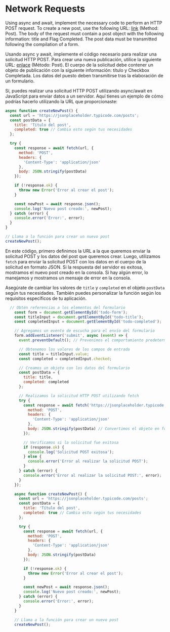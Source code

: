 # Network Requests

Using async and await, implement the necessary code to perform an HTTP POST request. To create a new post, use the following URL: [link](https://jsonplaceholder.typicode.com/posts) (Method: Post). The body of the request must contain a post object with the following information: title and Flag Completed. The post data must be transmitted following the compilation of a form.

Usando async y await, implemente el código necesario para realizar una solicitud HTTP POST. Para crear una nueva publicación, utilice la siguiente URL: [enlace](https://jsonplaceholder.typicode.com/posts) (Método: Post). El cuerpo de la solicitud debe contener un objeto de publicación con la siguiente información: título y Checkbox Completada. Los datos del puesto deben transmitirse tras la elaboración de un formulario.

  <script>
    const post = async () => {
      try {
        const response = await fetch(`https://jsonplaceholder.typicode.com/posts`);

        if (!response.ok) {
          throw new Error(`Error al conectarse con el servidor: ${response.status}`);
        }

        const data = await response.json();
        console.log(data);

      } catch (error) {
        
      } finally {

      };
    };

    post();
  </script>


Sí, puedes realizar una solicitud HTTP POST utilizando async/await en JavaScript para enviar datos a un servidor. Aquí tienes un ejemplo de cómo podrías hacerlo utilizando la URL que proporcionaste:

```javascript
async function createNewPost() {
  const url = 'https://jsonplaceholder.typicode.com/posts';
  const postData = {
    title: 'Título del post',
    completed: true // Cambia esto según tus necesidades
  };

  try {
    const response = await fetch(url, {
      method: 'POST',
      headers: {
        'Content-Type': 'application/json'
      },
      body: JSON.stringify(postData)
    });

    if (!response.ok) {
      throw new Error('Error al crear el post');
    }

    const newPost = await response.json();
    console.log('Nuevo post creado:', newPost);
  } catch (error) {
    console.error('Error:', error);
  }
}

// Llama a la función para crear un nuevo post
createNewPost();
```

En este código, primero definimos la URL a la que queremos enviar la solicitud POST y los datos del post que queremos crear. Luego, utilizamos `fetch` para enviar la solicitud POST con los datos en el cuerpo de la solicitud en formato JSON. Si la respuesta del servidor es exitosa, mostramos el nuevo post creado en la consola. Si hay algún error, lo manejamos y mostramos un mensaje de error en la consola.

Asegúrate de cambiar los valores de `title` y `completed` en el objeto `postData` según tus necesidades. También puedes personalizar la función según los requisitos específicos de tu aplicación.


```javascript
  // Obtén referencias a los elementos del formulario
    const form = document.getElementById('todo-form');
    const titleInput = document.getElementById('todo-title');
    const completedInput = document.getElementById('todo-completed');

    // Agregamos un evento de escucha para el envío del formulario
    form.addEventListener('submit', async (event) => {
      event.preventDefault(); // Prevenimos el comportamiento predeterminado del formulario

      // Obtenemos los valores de los campos de entrada
      const title = titleInput.value;
      const completed = completedInput.checked;

      // Creamos un objeto con los datos del formulario
      const postData = {
        title: title,
        completed: completed
      };

      // Realizamos la solicitud HTTP POST utilizando fetch
      try {
        const response = await fetch('https://jsonplaceholder.typicode.com/posts', {
          method: 'POST',
          headers: {
            'Content-Type': 'application/json'
          },
          body: JSON.stringify(postData) // Convertimos el objeto en formato JSON
        });

        // Verificamos si la solicitud fue exitosa
        if (response.ok) {
          console.log('Solicitud POST exitosa');
        } else {
          console.error('Error al realizar la solicitud POST');
        }
      } catch (error) {
        console.error('Error al realizar la solicitud POST:', error);
      }
    });
```

```javascript
    async function createNewPost() {
      const url = 'https://jsonplaceholder.typicode.com/posts';
      const postData = {
        title: 'Título del post',
        completed: true // Cambia esto según tus necesidades
      };

      try {
        const response = await fetch(url, {
          method: 'POST',
          headers: {
            'Content-Type': 'application/json'
          },
          body: JSON.stringify(postData)
        });

        if (!response.ok) {
          throw new Error('Error al crear el post');
        }

        const newPost = await response.json();
        console.log('Nuevo post creado:', newPost);
      } catch (error) {
        console.error('Error:', error);
      }
    }

    // Llama a la función para crear un nuevo post
    createNewPost();
```
